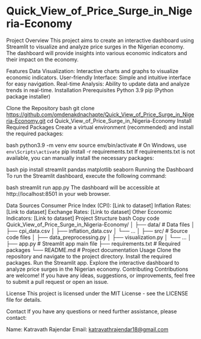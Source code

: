 # Quick_View_of_Price_Surge_in_Nigeria-Economy


Project Overview
This project aims to create an interactive dashboard using Streamlit to visualize and analyze price surges in the Nigerian economy. The dashboard will provide insights into various economic indicators and their impact on the economy.

Features
Data Visualization: Interactive charts and graphs to visualize economic indicators.
User-friendly Interface: Simple and intuitive interface for easy navigation.
Real-time Analysis: Ability to update data and analyze trends in real-time.
Installation
Prerequisites
Python 3.9
pip (Python package installer)

Clone the Repository
bash
git clone https://github.com/omdenakdnachapte/Quick_View_of_Price_Surge_in_Nigeria-Economy.git
cd Quick_View_of_Price_Surge_in_Nigeria-Economy
Install Required Packages
Create a virtual environment (recommended) and install the required packages:

bash
python3.9 -m venv env
source env/bin/activate  # On Windows, use `env\Scripts\activate`
pip install -r requirements.txt
If requirements.txt is not available, you can manually install the necessary packages:

bash
pip install streamlit pandas matplotlib seaborn
Running the Dashboard
To run the Streamlit dashboard, execute the following command:

bash
streamlit run app.py
The dashboard will be accessible at http://localhost:8501 in your web browser.

Data Sources
Consumer Price Index (CPI): [Link to dataset]
Inflation Rates: [Link to dataset]
Exchange Rates: [Link to dataset]
Other Economic Indicators: [Link to dataset]
Project Structure
bash
Copy code
Quick_View_of_Price_Surge_in_Nigeria-Economy/
│
├── data/                       # Data files
│   ├── cpi_data.csv
│   ├── inflation_data.csv
│   └── ...
│
├── src/                        # Source code files
│   ├── data_preprocessing.py
│   ├── visualization.py
│   └── ...
│
├── app.py                      # Streamlit app main file
├── requirements.txt            # Required packages
└── README.md                   # Project documentation
Usage
Clone the repository and navigate to the project directory.
Install the required packages.
Run the Streamlit app.
Explore the interactive dashboard to analyze price surges in the Nigerian economy.
Contributing
Contributions are welcome! If you have any ideas, suggestions, or improvements, feel free to submit a pull request or open an issue.

License
This project is licensed under the MIT License - see the LICENSE file for details.

Contact
If you have any questions or need further assistance, please contact:

Name: Katravath Rajendar
Email: katravathrajendar18@gmail.com
